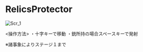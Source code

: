 # RelicsProtector
![Scr_1](https://github.com/Iketerumanato/RelicsProtector/assets/74332407/a4cb389f-ad02-438d-9de2-4e29d41082b4)


<操作方法>
・十字キーで移動
・銃所持の場合スペースキーで発射

※諸事象によりステージ１まで
